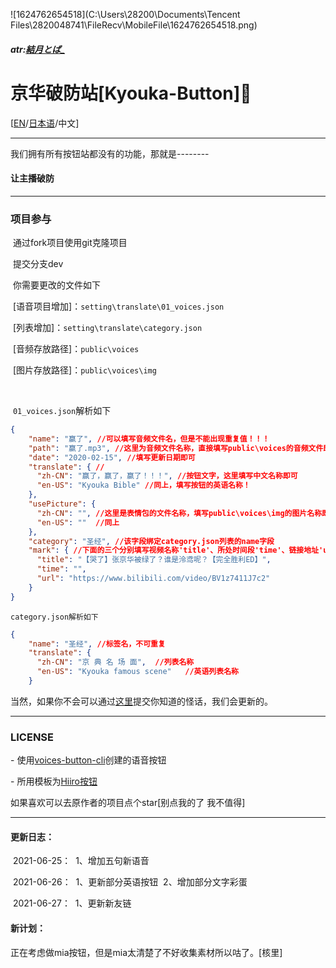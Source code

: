 

![1624762654518](C:\Users\28200\Documents\Tencent Files\2820048741\FileRecv\MobileFile\1624762654518.png)

##### atr:[結月とば_](https://space.bilibili.com/8799104)

# 京华破防站[Kyouka-Button]🔨

[[EN](https://github.com/Timolop233/Kyouka-button/blob/main/README-EN.md)/[日本语](https://github.com/Timolop233/Kyouka-button/blob/main/README-JA.md)/中文]

------

我们拥有所有按钮站都没有的功能，那就是--------

#### **让主播破防**

------



### 项目参与

​	通过fork项目使用git克隆项目

​	提交分支dev

​	你需要更改的文件如下

​	[语音项目增加]：`setting\translate\01_voices.json`

​	[列表增加]：`setting\translate\category.json`

​	[音频存放路径]：`public\voices`

​	[图片存放路径]：`public\voices\img`

<br/>

​	`01_voices.json`解析如下

```json
{
    "name": "赢了", //可以填写音频文件名，但是不能出现重复值！！！
    "path": "赢了.mp3", //这里为音频文件名称，直接填写public\voices的音频文件即可(注意，是mp3格式哦)
    "date": "2020-02-15", //填写更新日期即可
    "translate": { //
      "zh-CN": "赢了，赢了，赢了！！！", //按钮文字，这里填写中文名称即可
      "en-US": "Kyouka Bible" //同上，填写按钮的英语名称！
    },
    "usePicture": { 
      "zh-CN": "", //这里是表情包的文件名称，填写public\voices\img的图片名称即可
      "en-US": ""  //同上
    },
    "category": "圣经", //该字段绑定category.json列表的name字段
    "mark": { //下面的三个分别填写视频名称'title'、所处时间段'time'、链接地址'url'
      "title": "【哭了】张京华被绿了？谁是泠鸢呢？【完全胜利ED】",
      "time": "",
      "url": "https://www.bilibili.com/video/BV1z7411J7c2"
    }
}
```

`category.json解析如下`

```json
{
    "name": "圣经", //标签名，不可重复
    "translate": {
      "zh-CN": "京 典 名 场 面",  //列表名称
      "en-US": "Kyouka famous scene"   //英语列表名称
    }
```

当然，如果你不会可以通过[这里](https://github.com/Timolop233/Kyouka-button/issues/17)提交你知道的怪话，我们会更新的。

------

### **LICENSE** ###

\- 使用[voices-button-cli](https://github.com/blacktunes/voices-button-cli)创建的语音按钮

\- 所用模板为[Hiiro按钮](https://github.com/blacktunes/hiiro-button)


如果喜欢可以去原作者的项目点个star[别点我的了 我不值得]

------

#### 更新日志：

​	 2021-06-25：
​		1、增加五句新语音<br/>

​	2021-06-26：
​		1、更新部分英语按钮
​		2、增加部分文字彩蛋<br/>

​	2021-06-27：
​		1、更新新友链

#### 新计划：
  正在考虑做mia按钮，但是mia太清楚了不好收集素材所以咕了。[核里]